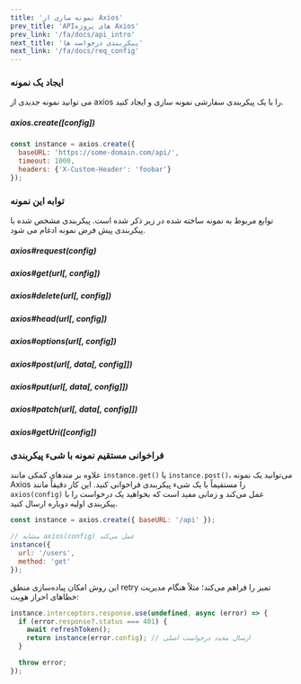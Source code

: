 ```yaml
---
title: 'نمونه سازی از Axios'
prev_title: 'APIهای پروژه Axios'
prev_link: '/fa/docs/api_intro'
next_title: 'پیکربندی درخواست ها'
next_link: '/fa/docs/req_config'
---
```


### ایجاد یک نمونه

می توانید نمونه جدیدی از axios را با یک پیکربندی سفارشی نمونه سازی و ایجاد کنید.

##### axios.create([config])

```js
const instance = axios.create({
  baseURL: 'https://some-domain.com/api/',
  timeout: 1000,
  headers: {'X-Custom-Header': 'foobar'}
});
```

### توابه این نمونه

توابع مربوط به نمونه ساخته شده در زیر ذکر شده است. پیکربندی مشخص شده با پیکربندی پیش فرض نمونه ادغام می شود. 

##### axios#request(config)
##### axios#get(url[, config])
##### axios#delete(url[, config])
##### axios#head(url[, config])
##### axios#options(url[, config])
##### axios#post(url[, data[, config]])
##### axios#put(url[, data[, config]])
##### axios#patch(url[, data[, config]])
##### axios#getUri([config])

### فراخوانی مستقیم نمونه با شیء پیکربندی

علاوه بر متدهای کمکی مانند `instance.get()` یا `instance.post()`، می‌توانید یک نمونه Axios را مستقیماً با یک شیء پیکربندی فراخوانی کنید. این کار دقیقاً مانند `axios(config)` عمل می‌کند و زمانی مفید است که بخواهید یک درخواست را با پیکربندی اولیه دوباره ارسال کنید.

```js
const instance = axios.create({ baseURL: '/api' });

// مشابه axios(config) عمل می‌کند
instance({
  url: '/users',
  method: 'get'
});
```

این روش امکان پیاده‌سازی منطق retry تمیز را فراهم می‌کند؛ مثلاً هنگام مدیریت خطاهای احراز هویت:

```js
instance.interceptors.response.use(undefined, async (error) => {
  if (error.response?.status === 401) {
    await refreshToken();
    return instance(error.config); // ارسال مجدد درخواست اصلی
  }

  throw error;
});
```
